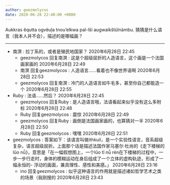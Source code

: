 ```yaml
---
author: geezmolycos
date: 2020-06-28 22:40:00 +0800
---
```


Aukkras êqutta ogvëuļa tnou’elkwa pal-lši augwaikštülnàmbu.
猜猜是什么语言（我本人并不会），描述的是哪幅画？

---

- 南溟  : 拉丁系的，或者是殖民地国家？
  2020年6月28日 22:45
  - geezmolycos 回复南溟  : 这是个超级屈折的人造语言，这个画是一个法国画家画的
    2020年6月28日 22:49
  - 南溟 回复geezmolycos  : 人造语言……看着也不像世界语啊
    2020年6月28日 22:53
  - geezmolycos 回复南溟  : 冷门的人造语言如牛毛多，甚至你自己都能造一个
    2020年6月28日 22:55
- Ruby  : 法语……然后？
  2020年6月28日 22:45
  - geezmolycos 回复Ruby  : 是人造语言哦，法语看起来似乎没有这么多附标
    2020年6月28日 22:48
  - Ruby 回复geezmolycos  : 震惊
    2020年6月28日 22:49
  - geezmolycos 回复Ruby  : 画倒是法国画家画的，也算猜对一半
    2020年6月28日 22:50
  - Ruby 回复geezmolycos  : 嘿嘿
    2020年6月28日 22:51
- geezmolycos  : 答案如下：该语言叫做ithkuil，是一个实验性语言，音系超级复杂，语言超级屈折。上面那个话是描述法国作家马塞尔·杜尚的《走下楼梯的lǔo nǚ》，意思是「在一幅假想图上，一个lǔo tǐ nǚ rén在下楼梯的过程中，一步一步行走时，身体的模糊运动在身后组成了一个立体的虚构轨迹，形成了一幅永恒的- 浮动的画面，兼具理性、感性和美感。」
  2020年6月28日 23:16
  - ino 回复geezmolycos  : 似乎这种语言的作用就是描述诸如哲学艺术之类的场景（我刚搜的
    2020年6月28日 23:43